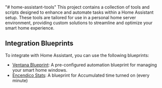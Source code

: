 "# home-assistant-tools" 
This project contains a collection of tools and scripts designed to enhance and automate tasks within a Home Assistant setup. These tools are tailored for use in a personal home server environment, providing custom solutions to streamline and optimize your smart home experience.

## Integration Blueprints

To integrate with Home Assistant, you can use the following blueprints:

- [Ventana Blueprint](blueprints/ventana/ventana.yaml): A pre-configured automation blueprint for managing your smart home windows.
- [Encendico Stats](blueprints/encendido_stats/encendido_stats.yaml): A blueprint for Accumulated time turned on (every minute)

